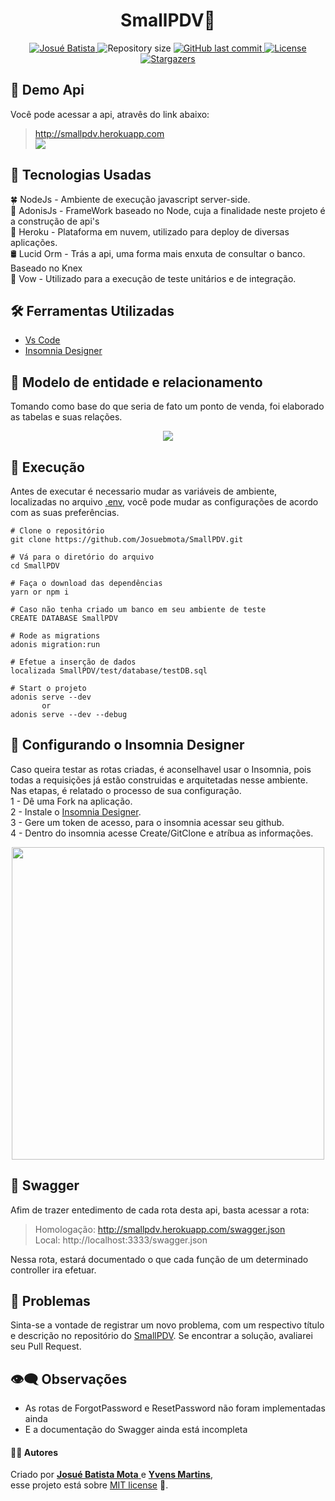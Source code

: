 <h1 align = "center">
<strong>SmallPDV🔺</strong>
</h1>

<p align="center">
   <a href="https://www.linkedin.com/in/josu%C3%A9-batista-694bba135/">
      <img alt="Josué Batista" src="https://img.shields.io/badge/-JosuéBatista-FA8072?style=flat&logo=Linkedin&logoColor=white" />
   </a>
  <img alt="Repository size" src="https://img.shields.io/github/repo-size/RafaelGoulartB/proffy?color=FA8072">
  <a href="https://github.com/Josuebmota/SmallPDV/commits/master">
    <img alt="GitHub last commit" src="https://img.shields.io/github/last-commit/Josuebmota/SmallPDV?color=FA8072">
  </a> 
  <a href="https://github.com/Josuebmota/SmallPDV/blob/master/LICENSE"><img alt="License" src="https://img.shields.io/badge/license-MIT-FA8072">
  </a>
  <a href="https://github.com/Josuebmota/SmallPDV/stargazers"><img alt="Stargazers" src="https://img.shields.io/github/stars/Josuebmota/TaskManagement?color=FA8072&logo=github">
  </a>
</p>

## 👀 Demo Api
Você pode acessar a api, atravês do link abaixo:
>http://smallpdv.herokuapp.com <br>
<a href="https://www.heroku.com/"><img src="https://img.shields.io/badge/%E2%86%91_Deploy_to-Heroku-7056bf.svg?style=flat" />
</a>

## 📌 Tecnologias Usadas
🍀 NodeJs - Ambiente de execução javascript server-side. <br>
🔺 AdonisJs - FrameWork baseado no Node, cuja a finalidade neste projeto é a construção de api's <br>
👾 Heroku - Plataforma em nuvem, utilizado para deploy de diversas aplicações. <br> 
🛢️ Lucid Orm  - Trás a api, uma forma mais enxuta de consultar o banco. Baseado no Knex <br>
🔎 Vow - Utilizado para a execução de teste unitários e de integração. <br> 

## 🛠️ Ferramentas Utilizadas
- [Vs Code](https://code.visualstudio.com/)
- [Insomnia Designer](https://insomnia.rest/download/)

## 📁 Modelo de entidade e relacionamento
Tomando como base do que seria de fato um ponto de venda, foi elaborado as tabelas e suas relações.
<p align = "center">
<img src ="https://user-images.githubusercontent.com/34459397/89466459-4695de00-d74a-11ea-9f33-96e21f3f659f.png"/>
</p>

## 🚀 Execução
Antes de executar é necessario mudar as variáveis de ambiente, localizadas no arquivo [.env](https://github.com/Josuebmota/ApiCadastroUser/blob/master/.env), você pode mudar as configurações de acordo com as suas preferências.

```
# Clone o repositório
git clone https://github.com/Josuebmota/SmallPDV.git

# Vá para o diretório do arquivo
cd SmallPDV

# Faça o download das dependências
yarn or npm i

# Caso não tenha criado um banco em seu ambiente de teste
CREATE DATABASE SmallPDV

# Rode as migrations
adonis migration:run

# Efetue a inserção de dados
localizada SmallPDV/test/database/testDB.sql

# Start o projeto
adonis serve --dev
       or
adonis serve --dev --debug
```

## 📡 Configurando o Insomnia Designer
Caso queira testar as rotas criadas, é aconselhavel usar o Insomnia, pois todas a requisições já estão construidas e arquitetadas nesse ambiente. Nas etapas, é relatado o processo de sua configuração.<br>
1 - Dê uma Fork na aplicação.<br>
2 - Instale o [Insomnia Designer](https://insomnia.rest/download/).<br>
3 - Gere um token de acesso, para o insomnia acessar seu github.<br>
4 - Dentro do insomnia acesse Create/GitClone e atríbua as informações.<br>
<p align ="center">
<img src = "https://user-images.githubusercontent.com/34459397/91640704-ebc46f00-e9f5-11ea-9399-fb5e8414e2c3.png" width= 500/>
</p>

## 🍏 Swagger 
Afim de trazer entedimento de cada rota desta api, basta acessar a rota:
>Homologação: http://smallpdv.herokuapp.com/swagger.json<br>
>Local: http://localhost:3333/swagger.json

Nessa rota, estará documentado o que cada função de um determinado controller ira efetuar.

## 🐛 Problemas

Sinta-se a vontade de registrar um novo problema, com um respectivo título e descrição no repositório do [SmallPDV](https://github.com/Josuebmota/SmallPDV/issues). Se encontrar a solução, avaliarei seu Pull Request.

## 👁️‍🗨️ Observações
- As rotas de ForgotPassword e ResetPassword não foram implementadas ainda
- E a documentação do Swagger ainda está incompleta

#### 👨‍💻 [](<[https://github.com/Josuebmota/SmallPDV](https://github.com/Josuebmota/SmallPDV)#autor>)Autores

Criado por [**Josué Batista Mota** ](https://github.com/Josuebmota) e [**Yvens Martins**](https://github.com/yvensm), <br>esse projeto está sobre [MIT license](./LICENSE) 📃.
